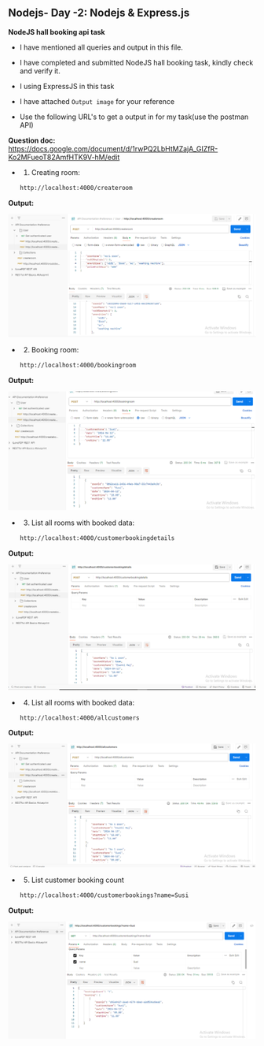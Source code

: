 ## Nodejs- Day -2: Nodejs & Express.js    

**NodeJS hall booking api task**   

 - I have mentioned all queries and output in this file.

 - I have completed and submitted NodeJS hall booking task, kindly check and verify it.   

  - I using ExpressJS in this task

 - I have attached `Output image` for your reference  

 - Use the following URL's to get a output in for my task(use the postman API)

 **Question doc:** https://docs.google.com/document/d/1rwPQ2LbHtMZajA_GIZfR-Ko2MFueoT82AmfHTK9V-hM/edit

 - 1. Creating room:

    ``` bash
    http://localhost:4000/createroom
    ```
    
**Output:**

 ![output image](Output/1.PNG)

 - 2. Booking room:

    ``` bash
    http://localhost:4000/bookingroom
    ```
    
**Output:**

 ![output image](Output/2.PNG)

 - 3. List all rooms with booked data:

    ``` bash
    http://localhost:4000/customerbookingdetails
    ```
    
**Output:**

 ![output image](Output/3.PNG)

 - 4. List all rooms with booked data:

    ``` bash
    http://localhost:4000/allcustomers
    ```
    
**Output:**

 ![output image](Output/4.PNG)

  - 5. List customer booking count

    ``` bash
    http://localhost:4000/customerbookings?name=Susi
    ```
    
**Output:**

 ![output image](Output/5.PNG)



